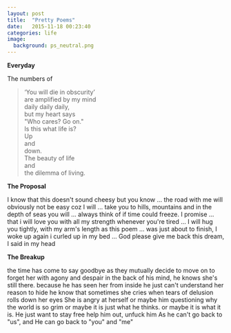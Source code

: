 ```yaml
---
layout: post
title:  "Pretty Poems"
date:   2015-11-18 00:23:40
categories: life
image:
  background: ps_neutral.png
---
```


**Everyday**

The numbers of

>‘You will die in obscurity’   
>are amplified by my mind    
>daily daily daily,    
>but my heart says    
>"Who cares? Go on."    
>Is this what life is?    
>Up    
>and    
>down.    
>The beauty of life    
>and    
>the dilemma of living.    



**The Proposal**

I know that this doesn't sound cheesy
but you know ...
the road with me will obviously not be easy
coz I will ...
take you to hills, mountains and in the depth of seas
you will ...
always think of if time could freeze.
I promise ...
that i will love you with all my strength
whenever you're tired ...
I will hug you tightly, with my arm's length
as this poem ...
was just about to finish, I woke up
again i curled up in my bed ...
God please give me back this dream, I said in my head



**The Breakup**

the time has come to say goodbye
as they mutually decide to move on
to forget her with agony and despair
in the back of his mind, he knows she's still there.
because he has seen her from inside
he just can't understand her reason to hide 
he know that sometimes she cries
when tears of delusion rolls down her eyes
She is angry at herself or maybe him
questioning why the world is so grim
or maybe it is just what he thinks.
or maybe it is what it is.
He just want to stay free
help him out, unfuck him
As he can't go back to "us", and 
He can go back to "you" and "me"
